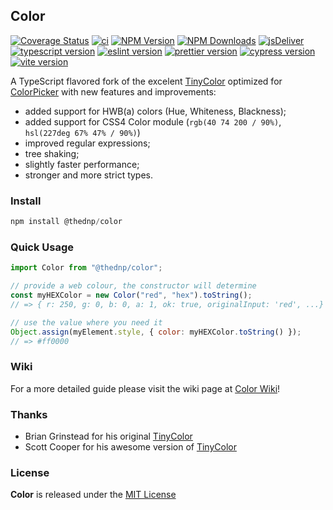 ## Color

[![Coverage Status](https://coveralls.io/repos/github/thednp/color/badge.svg)](https://coveralls.io/github/thednp/color)
[![ci](https://github.com/thednp/color/actions/workflows/ci.yml/badge.svg)](https://github.com/thednp/color/actions/workflows/ci.yml)
[![NPM Version](https://img.shields.io/npm/v/@thednp/color.svg)](https://www.npmjs.com/package/@thednp/color)
[![NPM Downloads](https://img.shields.io/npm/dm/@thednp/color.svg)](http://npm-stat.com/charts.html?package=@thednp/color)
[![jsDeliver](https://img.shields.io/jsdelivr/npm/hw/@thednp/color)](https://www.jsdelivr.com/package/npm/@thednp/color)
[![typescript version](https://img.shields.io/badge/typescript-5.0.2-brightgreen)](https://www.typescriptlang.org/)
[![eslint version](https://img.shields.io/badge/eslint-8.36.0-brightgreen)](https://github.com/eslint)
[![prettier version](https://img.shields.io/badge/prettier-2.8.4-brightgreen)](https://prettier.io/)
[![cypress version](https://img.shields.io/badge/cypress-12.8.1-brightgreen)](https://cypress.io/)
[![vite version](https://img.shields.io/badge/vite-4.2.0-brightgreen)](https://github.com/vitejs)

A TypeScript flavored fork of the excelent [TinyColor](https://github.com/bgrins/TinyColor) optimized for [ColorPicker](https://github.com/thednp/color-picker) with new features and improvements:

- added support for HWB(a) colors (Hue, Whiteness, Blackness);
- added support for CSS4 Color module (`rgb(40 74 200 / 90%)`, `hsl(227deg 67% 47% / 90%)`)
- improved regular expressions;
- tree shaking;
- slightly faster performance;
- stronger and more strict types.

### Install

```js
npm install @thednp/color
```

### Quick Usage

```js
import Color from "@thednp/color";

// provide a web colour, the constructor will determine
const myHEXColor = new Color("red", "hex").toString();
// => { r: 250, g: 0, b: 0, a: 1, ok: true, originalInput: 'red', ...}

// use the value where you need it
Object.assign(myElement.style, { color: myHEXColor.toString() });
// => #ff0000
```

### Wiki

For a more detailed guide please visit the wiki page at [Color Wiki](https://github.com/thednp/color/wiki)!

### Thanks

- Brian Grinstead for his original [TinyColor](https://github.com/bgrins/TinyColor)
- Scott Cooper for his awesome version of [TinyColor](https://github.com/scttcper/tinycolor)

### License

**Color** is released under the [MIT License](https://github.com/thednp/color/blob/master/LICENSE)
